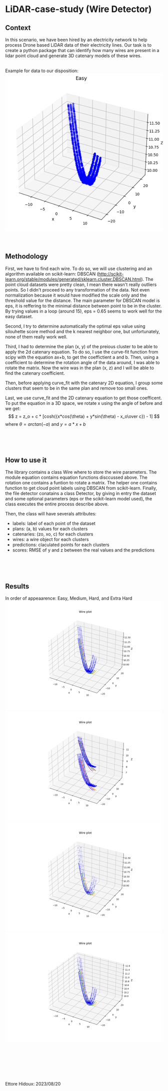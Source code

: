 # LiDAR-case-study (Wire Detector)


## Context
In this scenario, we have been hired by an electricity network to help process Drone based LiDAR data of 
their electricity lines. Our task is to create a python package that can identify how many wires are present in 
a lidar point cloud and generate 3D catenary models of these wires. <br><br>

Example for data to our disposition:
![img](data/images/input.png)
<br><br><br>

## Methodology 

First, we have to find each wire. To do so, we will use clustering and an algorithm available on scikit-learn: DBSCAN (http://scikit-learn.org/stable/modules/generated/sklearn.cluster.DBSCAN.html). The point cloud datasets were pretty clean, I mean there wasn't really outliers points. So I didn't proceed to any transformation of the data. Not even normalization because it would have modified the scale only and the threshold value for the distance. The main parameter for DBSCAN model is eps, it is reffering to the minimal distance between point to be in the cluster. By trying values in a loop (around 15), eps = 0.65 seems to work well for the easy dataset. 

Second, I try to determine automatically the optimal eps value using silouhette score method and the k nearest neighbor one, but unfortunately, none of them really work well.

Third, I had to determine the plan (x, y) of the preious cluster to be able to apply the 2d catenary equation. To do so, I use the curve-fit function from scipy with the equation ax+b, to get the coeffictient a and b. Then, using a coefficient to determine the rotation angle of the data around, I was able to rotate the matrix. Now the wire was in the plan (x, z) and I will be able to find the catenary coefficient.

Then, before applying curve_fit with the catenary 2D equation, I group some clusters that seem to be in the same plan and remove too small ones.

Last, we use curve_fit and the 2D catenary equation to get those coefficent. To put the equation in a 3D space, we rotate x using the angle of before and we get:
$$ z = z_o + c * [cosh({x*cos(\theta) + y*sin(\theta) - x_o\over c}) - 1] $$
where $\theta = arctan(-a)$ and $y = a*x + b$

<br><br><br>

## How to use it 

The library contains a class Wire where to store the wire parameters. The module equation contains equation functions disccussed above. The rotation one contains a funtion to rotate a matrix. The helper one contains function to get cloud point labels using DBSCAN from scikit-learn. Finally, the file detector conatains a class Detector, by giving in entry the dataset and some optional parameters (eps or the scikit-learn model used), the class executes the entire process describe above. 

Then, the class will have severals attributes:
- labels: label of each point of the dataset
- plans: (a, b) values for each clusters
- catenaries: (zo, xo, c) for each clusters
- wires: a wire object for each clusters
- predictions: claculated points for each clusters
- scores: RMSE of y and z between the real values and the predictions

<br><br><br>

## Results

In order of appeaarence: Easy, Medium, Hard, and Extra Hard <br>
<img src="data/images/lidar_cable_points_easy.png" width="500">
<img src="data/images/lidar_cable_points_medium.png" width="500">
<img src="data/images/lidar_cable_points_hard.png" width="500">
<img src="data/images/lidar_cable_points_extrahard.png" width="500">

<br><br><br>
---
Ettore Hidoux: 2023/08/20
